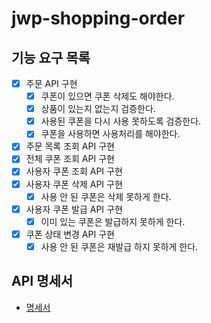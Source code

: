 # jwp-shopping-order

## 기능 요구 목록
- [x] 주문 API 구현
  - [x] 쿠폰이 있으면 쿠폰 삭제도 해야한다.
  - [x] 상품이 있는지 없는지 검증한다.
  - [x] 사용된 쿠폰을 다시 사용 못하도록 검증한다.
  - [x] 쿠폰을 사용하면 사용처리를 해야한다.
- [x] 주문 목록 조회 API 구현
- [x] 전체 쿠폰 조회 API 구현
- [x] 사용자 쿠폰 조회 API 구현
- [x] 사용자 쿠폰 삭제 API 구현
  - [x] 사용 안 된 쿠폰은 삭제 못하게 한다.
- [x] 사용자 쿠폰 발급 API 구현
  - [x] 이미 있는 쿠폰은 발급하지 못하게 한다.
- [x] 쿠폰 상태 변경 API 구현
  - [x] 사용 안 된 쿠폰은 재발급 하지 못하게 한다.

## API 명세서
- [명세서](https://documenter.getpostman.com/view/17539086/2s93mBwJWq)
